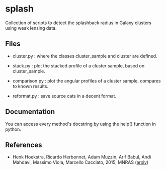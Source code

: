 # splash

Collection of scripts to detect the splashback radius in Galaxy clusters using weak lensing data.

## Files

* cluster.py : where the classes cluster_sample and cluster are defined.

* stack.py : plot the stacked profile of a cluster sample, based on cluster_sample.

* comparison.py : plot the angular profiles of a cluster sample, compares to known results.

* reformat.py : save source cats in a decent format.

## Documentation

You can access every method's docstring by using the help() function in python.

## References

* Henk Hoekstra, Ricardo Herbonnet, Adam Muzzin, Arif Babul, Andi Mahdavi, Massimo Viola, Marcello Cacciato, 2015, MNRAS ([arxiv](https://arxiv.org/abs/1502.01883))
